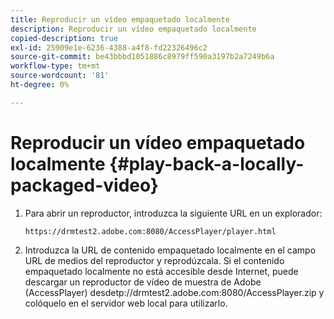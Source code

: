 ```yaml
---
title: Reproducir un vídeo empaquetado localmente
description: Reproducir un vídeo empaquetado localmente
copied-description: true
exl-id: 25909e1e-6236-4388-a4f8-fd22326496c2
source-git-commit: be43bbbd1051886c8979ff590a3197b2a7249b6a
workflow-type: tm+mt
source-wordcount: '81'
ht-degree: 0%

---
```


# Reproducir un vídeo empaquetado localmente {#play-back-a-locally-packaged-video}

1. Para abrir un reproductor, introduzca la siguiente URL en un explorador:

   ```
   https://drmtest2.adobe.com:8080/AccessPlayer/player.html
   ```

1. Introduzca la URL de contenido empaquetado localmente en el campo URL de medios del reproductor y reprodúzcala.
Si el contenido empaquetado localmente no está accesible desde Internet, puede descargar un reproductor de vídeo de muestra de Adobe (AccessPlayer) desde<span></span>tp://drmtest2.adobe.com:8080/AccessPlayer.zip y colóquelo en el servidor web local para utilizarlo.
